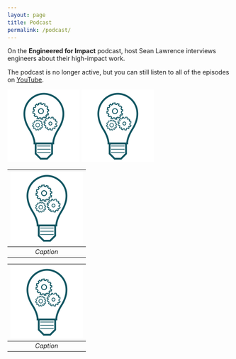 ```yaml
---
layout: page
title: Podcast
permalink: /podcast/
---
```


On the **Engineered for Impact** podcast, host Sean Lawrence interviews engineers about their high-impact work.

The podcast is no longer active, but you can still listen to all of the episodes on [YouTube](https://www.youtube.com/@engineeredforimpact).


![caption?](../media/logo.png) ![alt text](../media/logo.png)

| ![caption](../media/logo.png) |
|:--:|
| *Caption* |

| ![caption](../media/logo.png) |
|:--:|
| *Caption* |